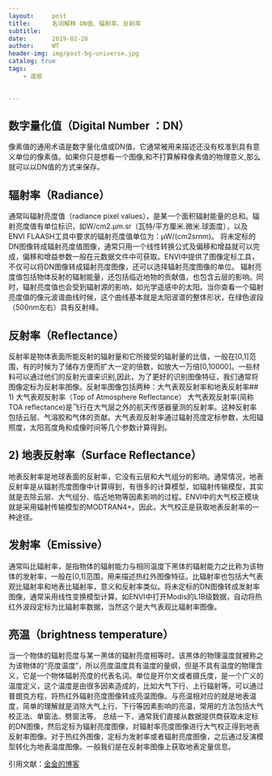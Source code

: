 ```yaml
---
layout:     post
title:      名词解释 DN值、辐射率、反射率
subtitle:   
date:       2019-02-26
author:     WT
header-img: img/post-bg-universe.jpg
catalog: true
tags:
    - 遥感

    
---
```


## 数字量化值（Digital Number ：DN）
像素值的通用术语是数字量化值或DN值，它通常被用来描述还没有校准到具有意义单位的像素值。如果你只是想看一个图像,和不打算解释像素值的物理意义,那么就可以以DN值的方式来保存。

## 辐射率（Radiance）
通常叫辐射亮度值（radiance pixel values），是某一个面积辐射能量的总和。辐射亮度值有单位标识，如W/cm2.μm.sr（瓦特/平方厘米.微米.球面度），以及ENVI FLAASH工具中要求的辐射亮度值单位为：µW/(cm2*sr*nm)。
将未定标的DN图像转成辐射亮度值图像，通常只用一个线性转换公式及偏移和增益就可以完成，偏移和增益参数一般在元数据文件中可获取。ENVI中提供了图像定标工具，不仅可以将DN图像转成辐射亮度图像，还可以选择辐射亮度图像的单位。
辐射亮度值包括物体反射的辐射能量，还包括临近地物的贡献值，也包含云层的影响。同时，辐射亮度值也会受到辐射源的影响，如光学遥感中的太阳。当你查看一个辐射亮度值的像元波谱曲线时候，这个曲线基本就是太阳波谱的整体形状，在绿色波段（500nm左右）具有反射峰。

## 反射率（Reflectance）
​反射率是物体表面所能反射的辐射量和它所接受的辐射量的比值，一般在[0,1]范围，有的时候为了储存方便而扩大一定的倍数，如放大一万倍[0,10000]。一些材料可以通过他们的反射光谱来识别,因此，为了更好的识别图像特征，我们通常将图像定标为反射率图像。反射率图像包括两种：大气表观反射率和地表反射率
​## 1) 大气表观反射率（Top of Atmosphere Reflectance）
大气表观反射率(简称TOA reflectance)是飞行在大气层之外的航天传感器量测的反射率。这种反射率包括云层、气溶胶和气体的贡献。大气表观反射率通过辐射亮度定标参数，太阳辐照度，太阳高度角和成像时间等几个参数计算得到。
## 2) 地表反射率（Surface Reflectance）
地表反射率是地球表面的反射率，它没有云层和大气组分的影响。通常情况，地表反射率是从辐射亮度图像中计算得到，有很多的计算模型，如辐射传输模型，其实就是去除云层、大气组分、临近地物等因素影响的过程。ENVI中的大气校正模块就是采用辐射传输模型的MODTRAN4+。因此，大气校正是获取地表反射率的一种途径。

## 发射率（Emissive）
通常叫比辐射率，是指物体的辐射能力与相同温度下黑体的辐射能力之比称为该物体的发射率，一般在[0,1]范围，用来描述热红外图像特征。比辐射率也包括大气表观比辐射率和地表比辐射率，意义和反射率类似。将未定标的DN图像转成发射率图像，通常采用线性变换模型计算。如ENVI中打开Modis的L1B级数据，自动将热红外波段定标为比辐射率数据，当然这个是大气表观比辐射率图像。

## 亮温（brightness temperature）
当一个物体的辐射亮度与某一黑体的辐射亮度相等时，该黑体的物理温度就被称之为该物体的“亮度温度”，所以亮度温度具有温度的量纲，但是不具有温度的物理含义，它是一个物体辐射亮度的代表名词。单位是开尔文或者摄氏度，是一个广义的温度定义，这个温度是由很多因素造成的，比如大气下行、上行辐射等。可以通过普朗克方程，将热红外辐射亮度图像转成亮温图像。与亮温相对应的就是地表温度，简单的理解就是消除大气上行、下行等因素影响的亮温，常用的方法包括大气校正法、单窗法、劈窗法等。
总结一下，通常我们直接从数据提供商获取未定标的DN​图像，然后定标为辐射亮度图像，对辐射率亮度图像进行大气校正得到地表反射率图像。对于热红外图像，定标为发射率或者辐射亮度图像，之后通过反演模型转化为地表温度图像。一般我们是在反射率图像上获取地表定量信息。
  


引用文献：[金金的博客](http://blog.sina.com.cn/s/blog_813eb0f20102vuf2.html)     
          
		
	  
  
  
  
